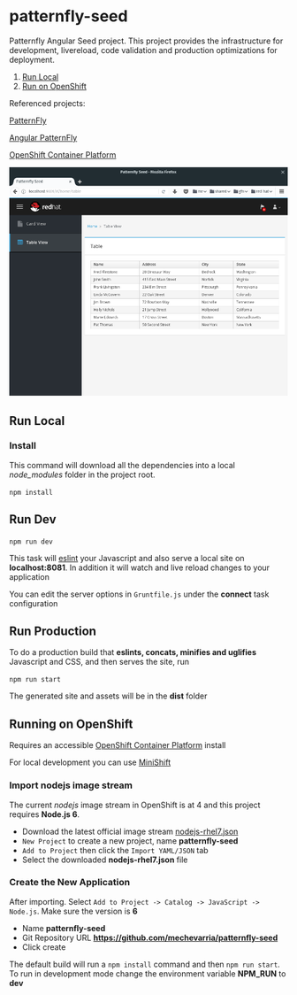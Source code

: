 # patternfly-seed 
Patternfly Angular Seed project.  This project provides the infrastructure for development, livereload, code validation and production optimizations for deployment.

1. [Run Local](#local)
2. [Run on OpenShift](#openshift)

Referenced projects:

[PatternFly](http://www.patternfly.org/)

[Angular PatternFly](http://www.patternfly.org/angular-patternfly)

[OpenShift Container Platform](https://www.openshift.com/container-platform/index.html)

![cli.png](screenshot.png)

## Run Local<a name="local"></a>

### Install
This command will download all the dependencies into a local *node_modules* folder in the project root.

`npm install`

## Run Dev
`npm run dev`

This task will [eslint](http://eslint.org/) your Javascript and also serve a local site on **localhost:8081**.  In addition it will watch and live reload changes to your application

You can edit the server options in `Gruntfile.js` under the **connect** task configuration

## Run Production

To do a production build that **eslints, concats, minifies and uglifies** Javascript and CSS, and then serves the site, run

`npm run start`

The generated site and assets will be in the **dist** folder

## Running on OpenShift<a name="openshift"></a>
Requires an accessible [OpenShift Container Platform](https://www.openshift.com/container-platform/index.html) install

For local development you can use [MiniShift](https://docs.openshift.org/latest/minishift/getting-started/installing.html)

### Import nodejs image stream

The current *nodejs* image stream in OpenShift is at 4 and this project requires **Node.js 6**.

* Download the latest official image stream [nodejs-rhel7.json](https://raw.githubusercontent.com/openshift/library/master/official/nodejs/imagestreams/nodejs-rhel7.json)
* `New Project` to create a new project, name **patternfly-seed**
* `Add to Project` then click the `Import YAML/JSON` tab
* Select the downloaded **nodejs-rhel7.json** file

### Create the New Application

After importing.  Select `Add to Project -> Catalog -> JavaScript -> Node.js`.  Make sure the version is **6**
* Name **patternfly-seed**
* Git Repository URL **https://github.com/mechevarria/patternfly-seed**
* Click create

The default build will run a `npm install` command and then `npm run start`.  To run in development mode change the environment variable **NPM_RUN** to **dev**
